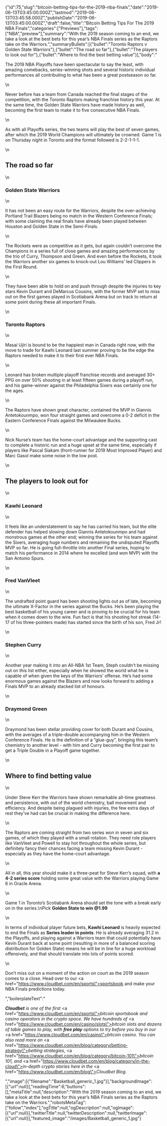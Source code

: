 {"id":75,"slug":"bitcoin-betting-tips-for-the-2019-nba-finals","date":"2019-06-13T03:45:00.000Z","lastmod":"2019-06-13T03:45:58.000Z","publishDate":"2019-06-13T03:45:00.000Z","draft":false,"title":"Bitcoin Betting Tips For The 2019 NBA Finals","categories":["Previews"],"tags":["NBA","preview"],"summary":"With the 2019 season coming to an end, we take a look at the best bets for this year’s NBA Finals series as the Raptors take on the Warriors.","summaryBullets":[{"bullet":"Toronto Raptors v Golden State Warriors"},{"bullet":"The road so far"},{"bullet":"The players to look out for"},{"bullet":"Where to find the best betting value"}],"body":"<p>The 2019 NBA Playoffs have been spectacular to say the least, with amazing comebacks, series-winning shots and several historic individual performances all contributing to what has been a great postseason so far.</p>\n<p>Never before has a team from Canada reached the final stages of the competition, with the Toronto Raptors making franchise history this year. At the same time, the Golden State Warriors have made history as well, becoming the first team to make it to five consecutive NBA Finals.</p>\n<p>As with all Playoffs series, the two teams will play the best of seven games, after which the 2019 World Champions will ultimately be crowned. Game 1 is on Thursday night in Toronto and the format followed is 2-2-1-1-1.</p>\n<h2>The road so far</h2>\n<h3>Golden State Warriors</h3>\n<p>It has not been an easy route for the Warriors, despite the over-achieving Portland Trail Blazers being no match in the Western Conference Finals; with some claiming the real finals have already been played between Houston and Golden State in the Semi-Finals. </p>\n<p>The Rockets were as competitive as it gets, but again couldn’t overcome the Champions in a series full of close games and amazing performances by the trio of Curry, Thompson and Green. And even before the Rockets, it took the Warriors another six games to knock-out Lou Williams’ led Clippers in the First Round. </p>\n<p>They have been able to hold on and push through despite the injuries to key stars Kevin Durant and DeMarcus Cousins, with the former MVP set to miss out on the first games played in Scotiabank Arena but on track to return at some point during these all important Finals.</p>\n<h3>Toronto Raptors</h3>\n<p>Masai Ujiri is bound to be the happiest man in Canada right now, with the move to trade for Kawhi Leonard last summer proving to be the edge the Raptors needed to make it to their first ever NBA Finals. </p>\n<p>Leonard has broken multiple playoff franchise records and averaged 30+ PPG on over 50% shooting in at least fifteen games during a playoff run, and his game-winner against the Philadelphia Sixers was certainly one for the ages. </p>\n<p>The Raptors have shown great character, contained the MVP in Giannis Antetokounmpo, won four straight games and overcome a 0-2 deficit in the Eastern Conference Finals against the Milwaukee Bucks. </p>\n<p>Nick Nurse’s team has the home-court advantage and the supporting cast to complete a historic run and a huge upset at the same time, especially if players like Pascal Siakam (front-runner for 2019 Most Improved Player) and Marc Gasol make some noise in the low post.</p>\n<h2>The players to look out for</h2>\n<h3>Kawhi Leonard</h3>\n<p>It feels like an understatement to say he has carried his team, but the elite defender has helped slowing down Giannis Antetokounmpo and had monstrous games at the other end; winning the series for his team against the Sixers, averaging huge numbers and remaining the undisputed Playoffs MVP so far. He is going full-throttle into another Final series, hoping to match his performance in 2014 where he excelled (and won MVP) with the San Antonio Spurs.</p>\n<h3>Fred VanVleet</h3>\n<p>The undrafted point guard has been shooting lights out as of late, becoming the ultimate X-Factor in the series against the Bucks. He’s been playing the best basketball of his young career and is proving to be crucial for his team when it comes down to the wire. Fun fact is that his shooting hot streak (14-17 of his three-pointers made) has started since the birth of his son, Fred Jr!</p>\n<h3>Stephen Curry</h3>\n<p>Another year making it into an All-NBA 1st Team, Steph couldn’t be missing out on this list either, especially when he showed the world what he is capable of when given the keys of the Warriors’ offense. He’s had some enormous games against the Blazers and now looks forward to adding a Finals MVP to an already stacked list of honours.</p>\n<h3>Draymond Green</h3>\n<p>Draymond has been stellar providing cover for both Durant and Cousins, with the averages of a triple-double accompanying him in the Western Conference Finals. He is the definition of a “glue-guy”, bringing this team’s chemistry to another level - with him and Curry becoming the first pair to get a Triple Double in a Playoff game together. </p>\n<h2>Where to find betting value</h2>\n<p>Under Steve Kerr the Warriors have shown remarkable all-time greatness and persistence, with out of the world chemistry, ball movement and efficiency. And despite being plagued with injuries, the few extra days of rest they’ve had can be crucial in making the difference here. </p>\n<p>The Raptors are coming straight from two series won in seven and six games, of which they played with a small rotation. They need role players like VanVleet and Powell to stay hot throughout the whole series, but definitely fancy their chances facing a team missing Kevin Durant - especially as they have the home-court advantage. </p>\n<p>All in all, this year should make it a three-peat for Steve Kerr’s squad, with <strong>a 4-2 series score</strong> holding some great value with the Warriors playing Game 6 in Oracle Arena. </p>\n<p>Game 1 in Toronto’s Scotiabank Arena should set the tone with a break early on in the series.\nPick <strong>Golden State to win</strong><strong> @1.99</strong></p>\n<p>In terms of individual player future bets, <strong>Kawhi Leonard</strong> is heavily expected to end the Finals as <strong>Series leader in points</strong>. He is already averaging 31.2 in the Playoffs, and playing against a Warriors team that could potentially have Kevin Durant back at some point (resulting in more of a balanced scoring distribution for Golden State) means he will be in line for a huge workload offensively, and that should translate into lots of points scored.</p>\n<p>Don’t miss out on a moment of the action on court as the 2019 season comes to a close. Head over to our <a href=\"https://www.cloudbet.com/en/sports\">sportsbook</a> and make your NBA Finals predictions today. </p>","boilerplateText":"<p><strong><em>Cloudbet</em></strong><em> is one of the first </em><a href=\"https://www.cloudbet.com/en/sports\"><em>bitcoin sportsbook</em></a><em> and casino operators in the crypto space. We have hundreds of </em><a href=\"https://www.cloudbet.com/en/casino/slots\"><em>bitcoin slots</em></a><em> and dozens of table games to play, with </em><strong><em>free play</em></strong><em> options to try before you buy in our </em><a href=\"https://www.cloudbet.com/en/casino\"><em>bitcoin casino</em></a><em>. You can also read more on </em><a href=\"https://www.cloudbet.com/en/blog/category/betting-strategy\"><em>betting strategies</em></a><em>, </em><a href=\"https://www.cloudbet.com/en/blog/category/bitcoin-101\"><em>bitcoin 101</em></a><em>, and </em><a href=\"https://www.cloudbet.com/en/blog/category/in-the-cloud\"><em>in-depth crypto stories</em></a><em> here in the </em><a href=\"https://www.cloudbet.com/en/blog\"><em>Cloudbet Blog</em></a><em>.</em><br /></p>","image":[{"filename":"Basketball_generic_1.jpg"}],"backgroundImage":[{"url":null}],"readingTime":6,"buttons":[],"metaTitle":null,"description":"With the 2019 season coming to an end, we take a look at the best bets for this year’s NBA Finals series as the Raptors take on the Warriors.","robotsMetaTag":["follow","index"],"ogTitle":null,"ogDescription":null,"ogImage":[{"url":null}],"twitterTitle":null,"twitterDescription":null,"twitterImage":[{"url":null}],"featured_image":"/images/Basketball_generic_1.jpg"}
